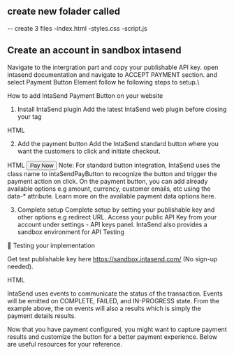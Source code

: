 ## create new folader called <YOUR-FOLDER-NAME>

-- create 3 files
  -index.html
  -styles.css
  -script.js


 ## Create an account in sandbox intasend
 Navigate to the intergration part and copy your publishable API key.
 open intasend documentation and navigate to ACCEPT PAYMENT section.
 and select Payment Button Element
 follow he following steps to setup.\
 
How to add IntaSend Payment Button on your website
1. Install IntaSend plugin
Add the latest IntaSend web plugin before closing your </head> tag

HTML
<script src="https://unpkg.com/intasend-inlinejs-sdk@4.0.5/build/intasend-inline.js"></script>
2. Add the payment button
Add the IntaSend standard button where you want the customers to click and initiate checkout.

HTML
<button class="intaSendPayButton" data-amount="10" data-currency="KES">Pay Now</button>
Note: For standard button integration, IntaSend uses the class name to intaSendPayButton to recognize the button and trigger the payment action on click. On the payment button, you can add already available options e.g amount, currency, customer emails, etc using the data-* attribute. Learn more on the available payment data options here.

3. Complete setup
Complete setup by setting your publishable key and other options e.g redirect URL. Access your public API Key from your account under settings - API keys panel. IntaSend also provides a sandbox environment for API Testing

📘
Testing your implementation

Get test publishable key here https://sandbox.intasend.com/ (No sign-up needed).

HTML
<script>

  new window.IntaSend({
  publicAPIKey: "<REPLACE-WITH-YOUR-PUBLISHABLE-KEY>",
  live: false //set to true when going live
  })
  .on("COMPLETE", (results) => {console.log("Do something on success", results)})
  .on("FAILED", (results) => {console.log("Do something on failure", results)})
  .on("IN-PROGRESS", (results) => {console.log("Payment in progress status", results)})

</script>
IntaSend uses events to communicate the status of the transaction. Events will be emitted on COMPLETE, FAILED, and IN-PROGRESS state. From the example above, the on events will also a results which is simply the payment details results.

Now that you have payment configured, you might want to capture payment results and customize the button for a better payment experience. Below are useful resources for your reference.
